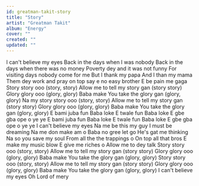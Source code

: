 ```yaml
---
id: greatman-takit-story
title: "Story"
artist: "Greatman Takit"
album: "Energy"
cover: ""
created: ""
updated: ""
---
```


I can't believe my eyes
Back in the days when I was nobody
Back in the days when there was no money
Poverty dey and it was not funny
For visiting days nobody come for me
But I thank my papa
And I than my mama
Them dey work and pray on top say e no easy brother
E be pain me gaga
Story story ooo (story, story)
Allow me to tell my story gan (story story)
Glory glory ooo (glory, glory)
Baba make You take the glory gan (glory, glory)
Na my story story ooo (story, story)
Allow me to tell my story gan (story story)
Glory glory ooo (glory, glory)
Baba make You take the glory gan (glory, glory)
E bami juba fun Baba loke
E twale fun Baba loke
E gbe gba ope o ye ye
E bami juba fun Baba loke
E twale fun Baba loke
E gbe gba ope o ye ye
I can't believe my eyes
Na me be this my guy
I must be dreaming
Na me don make am o
Baba no gree let go
He's gat me thinking
Na so you save my soul
From all the the trappings o
On top all that bros
E make my music blow
E give me riches o
Allow me to dey talk
Story story ooo (story, story)
Allow me to tell my story gan (story story)
Glory glory ooo (glory, glory)
Baba make You take the glory gan (glory, glory)
Story story ooo (story, story)
Allow me to tell my story gan (story story)
Glory glory ooo (glory, glory)
Baba make You take the glory gan (glory, glory)
I can't believe my eyes
Oh Lord of mery